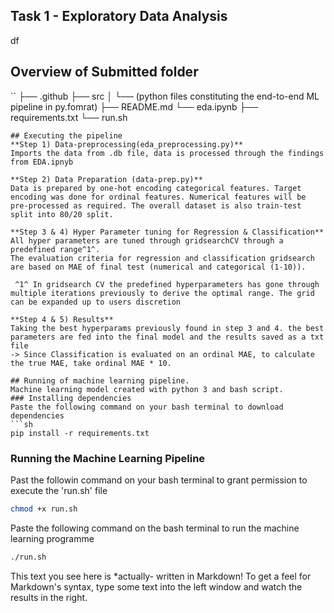 ## Task 1 - Exploratory Data Analysis
df
## Overview of Submitted folder
``
├── .github
├── src
│   └── (python files constituting the end-to-end ML pipeline in py.fomrat)
├── README.md
└── eda.ipynb
├── requirements.txt
└── run.sh
```
## Executing the pipeline
**Step 1) Data-preprocessing(eda_preprocessing.py)**
Imports the data from .db file, data is processed through the findings from EDA.ipnyb

**Step 2) Data Preparation (data-prep.py)**
Data is prepared by one-hot encoding categorical features. Target encoding was done for ordinal features. Numerical features will be pre-processed as required. The overall dataset is also train-test split into 80/20 split.

**Step 3 & 4) Hyper Parameter tuning for Regression & Classification**
All hyper parameters are tuned through gridsearchCV through a predefined range^1^.
The evaluation criteria for regression and classification gridsearch are based on MAE of final test (numerical and categorical (1-10)).

 ^1^ In gridsearch CV the predefined hyperparameters has gone through multiple iterations previously to derive the optimal range. The grid can be expanded up to users discretion

**Step 4 & 5) Results**
Taking the best hyperparams previously found in step 3 and 4. the best parameters are fed into the final model and the results saved as a txt file
-> Since Classification is evaluated on an ordinal MAE, to calculate the true MAE, take ordinal MAE * 10.

## Running of machine learning pipeline.
Machine learning model created with python 3 and bash script.
### Installing dependencies
Paste the following command on your bash terminal to download dependencies
```sh
pip install -r requirements.txt
```
### Running the Machine Learning Pipeline
Past the followin command on your bash terminal to grant permission to execute the 'run.sh' file
```sh
chmod +x run.sh
```
Paste the following command on the bash terminal to run the machine learning programme
```sh
./run.sh
```

This text you see here is *actually- written in Markdown! To get a feel
for Markdown's syntax, type some text into the left window and
watch the results in the right.


